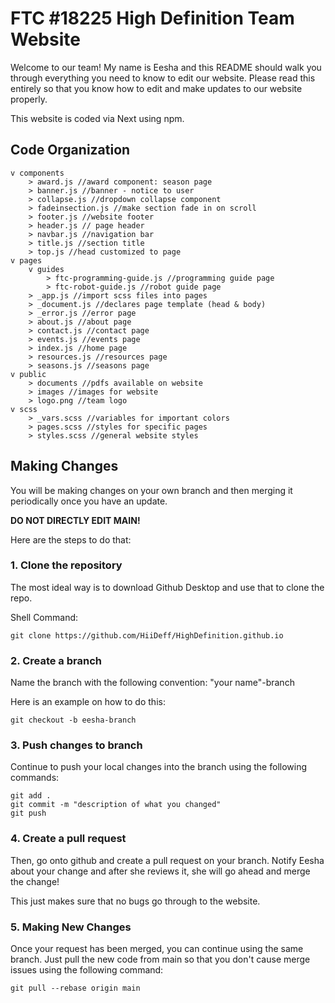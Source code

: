 # FTC #18225 High Definition Team Website

Welcome to our team! My name is Eesha and this README should walk you through everything you need to know to edit our website. Please read this entirely so that you know how to edit and make updates to our website properly.

This website is coded via Next using npm.

## Code Organization

```shells
v components
    > award.js //award component: season page
    > banner.js //banner - notice to user
    > collapse.js //dropdown collapse component
    > fadeinsection.js //make section fade in on scroll
    > footer.js //website footer
    > header.js // page header
    > navbar.js //navigation bar
    > title.js //section title
    > top.js //head customized to page
v pages
    v guides
        > ftc-programming-guide.js //programming guide page
        > ftc-robot-guide.js //robot guide page
    > _app.js //import scss files into pages
    > _document.js //declares page template (head & body)
    > _error.js //error page
    > about.js //about page
    > contact.js //contact page
    > events.js //events page
    > index.js //home page
    > resources.js //resources page
    > seasons.js //seasons page
v public
    > documents //pdfs available on website
    > images //images for website
    > logo.png //team logo
v scss
    > _vars.scss //variables for important colors
    > pages.scss //styles for specific pages
    > styles.scss //general website styles
```

## Making Changes

You will be making changes on your own branch and then merging it periodically once you have an update.

**DO NOT DIRECTLY EDIT MAIN!**

Here are the steps to do that:

### 1. Clone the repository

The most ideal way is to download Github Desktop and use that to clone the repo.

Shell Command:

```shell
git clone https://github.com/HiiDeff/HighDefinition.github.io
```

### 2. Create a branch

Name the branch with the following convention: "your name"-branch

Here is an example on how to do this:

```shell
git checkout -b eesha-branch
```

### 3. Push changes to branch

Continue to push your local changes into the branch using the following commands:

```shell
git add .
git commit -m "description of what you changed"
git push
```

### 4. Create a pull request

Then, go onto github and create a pull request on your branch. Notify Eesha about your change and after she reviews it, she will go ahead and merge the change!

This just makes sure that no bugs go through to the website.

### 5. Making New Changes

Once your request has been merged, you can continue using the same branch. Just pull the new code from main so that you don't cause merge issues using the following command:

```shell
git pull --rebase origin main
```
